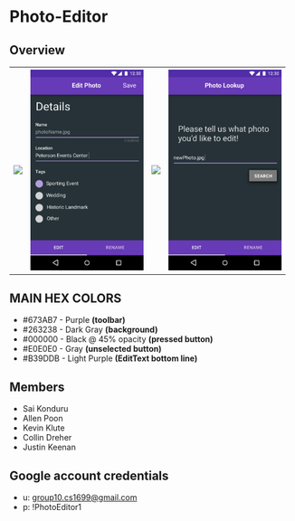 # Photo-Editor

## Overview

<table>
  <tr>
    <th>
      <img src="Mockups/Original.png" width="200"/>
    </th>
    <th>
      <img src="Mockups/Details.png" width="200"/>
    </th>
    <th>
      <img src="Mockups/Rename Photo.png" width="200"/>
    </th>
    <th>
      <img src="Mockups/File Search.png" width="200"/>
    </th>
  </tr>
</table>

## MAIN HEX COLORS
* #673AB7 - Purple **(toolbar)**
* #263238 - Dark Gray **(background)**
* #000000 - Black @ 45% opacity **(pressed button)**
* #E0E0E0 - Gray **(unselected button)**
* #B39DDB - Light Purple **(EditText bottom line)**

## Members
* Sai Konduru
* Allen Poon 
* Kevin Klute
* Collin Dreher 
* Justin Keenan 

## Google account credentials
* u: group10.cs1699@gmail.com
* p: !PhotoEditor1

